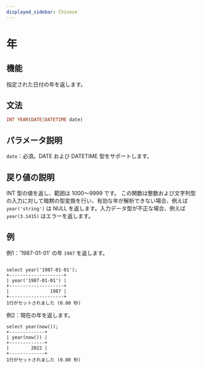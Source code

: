 ```yaml
---
displayed_sidebar: Chinese
---
```


# 年

## 機能

指定された日付の年を返します。

## 文法

```Haskell
INT YEAR(DATE|DATETIME date)
```

## パラメータ説明

`date`：必須。DATE および DATETIME 型をサポートします。

## 戻り値の説明

INT 型の値を返し、範囲は 1000～9999 です。
この関数は整数および文字列型の入力に対して暗黙の型変換を行い、有効な年が解析できない場合、例えば `year('string')` は NULL を返します。入力データ型が不正な場合、例えば `year(3.1415)` はエラーを返します。

## 例

例1：'1987-01-01' の年 `1987` を返します。

```Plain Text

select year('1987-01-01');
+--------------------+
| year('1987-01-01') |
+--------------------+
|               1987 |
+--------------------+
1行がセットされました (0.00 秒)
```

例2：現在の年を返します。

```Plain Text
select year(now());
+-------------+
| year(now()) |
+-------------+
|        2022 |
+-------------+
1行がセットされました (0.00 秒)
```
